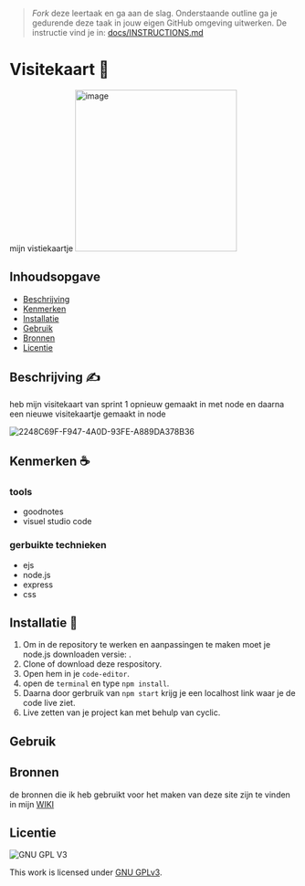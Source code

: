 > _Fork_ deze leertaak en ga aan de slag. Onderstaande outline ga je gedurende deze taak in jouw eigen GitHub omgeving uitwerken. De instructie vind je in: [docs/INSTRUCTIONS.md](docs/INSTRUCTIONS.md)

# Visitekaart 🎤
<!-- Geef je project een titel en schrijf in één zin wat het is --> mijn vistiekaartje
<img width="283" alt="image" src="https://user-images.githubusercontent.com/112857270/218055706-2fd48e62-d610-44ef-a3d3-fff310771c12.png">

## Inhoudsopgave

  * [Beschrijving](#beschrijving)
  * [Kenmerken](#kenmerken)
  * [Installatie](#installatie)
  * [Gebruik](#gebruik)
  * [Bronnen](#bronnen)
  * [Licentie](#licentie)

## Beschrijving ✍
heb mijn visitekaart van sprint 1 opnieuw gemaakt in met node en daarna een nieuwe visitekaartje gemaakt in node
<!-- In de Beschrijving staat hoe je project er uit ziet, hoe het werkt en wat je er mee kan. -->
<!-- Voeg een mooie poster visual toe 📸 --> 
<!-- Voeg een link toe naar Github Pages 🌐-->
![2248C69F-F947-4A0D-93FE-A889DA378B36](https://user-images.githubusercontent.com/112857270/217302946-11d4f37f-d21f-402a-8b6f-d62c33c3fed5.jpeg)


## Kenmerken ☕
<!-- Bij Kenmerken staat welke technieken zijn gebruikt en hoe. Wat is de HTML structuur? Wat zijn de belangrijkste dingen in CSS? Wat is er met Javascript gedaan en hoe? Misschien heb je een framwork of library gebruikt? -->
### tools
- goodnotes
- visuel studio code

### gerbuikte technieken
- ejs
- node.js
- express
- css


## Installatie 👀
1. Om in de repository te werken en aanpassingen te maken moet je node.js downloaden versie: .
2. Clone of download deze respository.
3. Open hem in je `code-editor`.
4. open de `terminal` en type `npm install`.
5. Daarna door gerbruik van `npm start` krijg je een localhost link waar je de code live ziet.
6. Live zetten van je project kan met behulp van cyclic.


## Gebruik

## Bronnen
de bronnen die ik heb gebruikt voor het maken van deze site zijn te vinden in mijn [WIKI](https://github.com/zombie0youssra/zombie0youssra-profile-card/wiki)

## Licentie

![GNU GPL V3](https://www.gnu.org/graphics/gplv3-127x51.png)

This work is licensed under [GNU GPLv3](./LICENSE).
